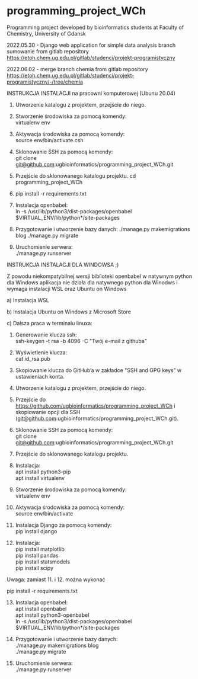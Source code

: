 # programming_project_WCh
Programming project developed by bioinformatics students at Faculty of Chemistry, 
University of Gdansk


2022.05.30 - Django web application for simple data analysis
branch sumowanie from gitlab repository https://etoh.chem.ug.edu.pl/gitlab/studenci/projekt-programistyczny

2022.06.02 - merge branch chemia from gitlab repository https://etoh.chem.ug.edu.pl/gitlab/studenci/projekt-programistyczny/-/tree/chemia


INSTRUKCJA INSTALACJI na pracowni komputerowej (Ubunu 20.04)

1. Utworzenie katalogu z projektem, przejście do niego.

2. Stworzenie środowiska za pomocą komendy: <br>
virtualenv env

3. Aktywacja środowiska za pomocą komendy: <br>
source env/bin/activate.csh

4. Sklonowanie SSH za pomocą komendy: <br>
git clone git@github.com:ugbioinformatics/programming_project_WCh.git

5. Przejście do sklonowanego katalogu projektu.
cd programming_project_WCh

6. pip install -r requirements.txt

7. Instalacja openbabel: <br>
ln -s /usr/lib/python3/dist-packages/openbabel $VIRTUAL_ENV/lib/python*/site-packages

8. Przygotowanie i utworzenie bazy danych:
./manage.py makemigrations blog
./manage.py migrate

9. Uruchomienie serwera: <br>
./manage.py runserver


INSTRUKCJA INSTALACJI DLA WINDOWSA ;)

Z powodu niekompatybilnej wersji biblioteki openbabel w natywnym python dla Windows
aplikacja nie działa dla natywnego python dla Winodws i wymaga instalacji WSL oraz Ubuntu on Windows 

a) Instalacja WSL

b) Instalacja Ubuntu on Windows z Microsoft Store

c) Dalsza praca w terminalu linuxa:

1.	Generowanie klucza ssh: <br>
ssh-keygen -t rsa -b 4096 -C "Twój e-mail z githuba"

2.	Wyświetlenie klucza: <br>
cat id_rsa.pub

3.	Skopiowanie klucza do GitHub’a w zakładce "SSH and GPG keys” w ustawieniach konta.

4.	Utworzenie katalogu z projektem, przejście do niego. 

5.	Przejście do https://github.com/ugbioinformatics/programming_project_WCh i skopiowanie opcji dla SSH<br> (git@github.com:ugbioinformatics/programming_project_WCh.git). 

6.	Sklonowanie SSH za pomocą komendy: <br>
git clone git@github.com:ugbioinformatics/programming_project_WCh.git

7.	Przejście do sklonowanego katalogu projektu.

8.	Instalacja: <br>
apt install python3-pip <br>
apt install virtualenv

9.	Stworzenie środowiska za pomocą komendy: <br>
virtualenv env

10.	Aktywacja środowiska za pomocą komendy: <br>
source env/bin/activate

11.	Instalacja Django za pomocą komendy: <br>
pip install django

12.	Instalacja: <br>
pip install matplotlib <br>
pip install pandas<br>
pip install statsmodels<br>
pip install scipy

Uwaga: zamiast 11. i 12. można wykonać

pip install -r requirements.txt

13.	Instalacja openbabel: <br>
apt install openbabel <br>
apt install python3-openbabel <br>
ln -s /usr/lib/python3/dist-packages/openbabel $VIRTUAL_ENV/lib/python*/site-packages

14.	Przygotowanie i utworzenie bazy danych: <br>
./manage.py makemigrations blog <br>
./manage.py migrate

15.	Uruchomienie serwera: <br>
./manage.py runserver



